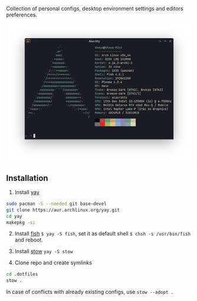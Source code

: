 Collection of personal configs, desktop environment settings and editors preferences.

<p align="center">
  <img src=".fetch.png" />
</p>


## Installation
1. Install [yay](https://github.com/Jguer/yay)
```sh
sudo pacman -S --needed git base-devel
git clone https://aur.archlinux.org/yay.git
cd yay
makepkg -si
```
2. Install [fish](https://github.com/fish-shell/fish-shell) ```$ yay -S fish```, set it as default shell ```$ chsh -s /usr/bin/fish``` and reboot.

3. Install [stow](https://github.com/aspiers/stow/) ```yay -S stow```

4. Clone repo and create symlinks
```sh
cd .dotfiles
stow .
```
In case of conflicts with already existing configs, use ```stow --adopt .```
